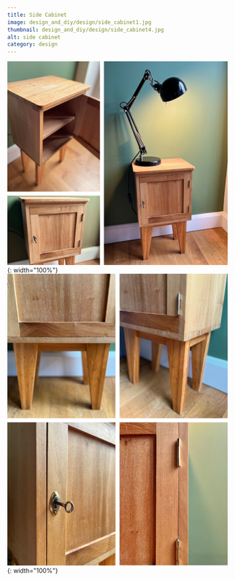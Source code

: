 ```yaml
---
title: Side Cabinet
image: design_and_diy/design/side_cabinet1.jpg
thumbnail: design_and_diy/design/side_cabinet4.jpg
alt: side cabinet
category: design
---
```


![small wood bedside cabinet](./assets/img/design_and_diy/design/side_cabinet2.jpg){: width="100%"}
![small wood bedside cabinet](./assets/img/design_and_diy/design/side_cabinet3.jpg){: width="100%"}
